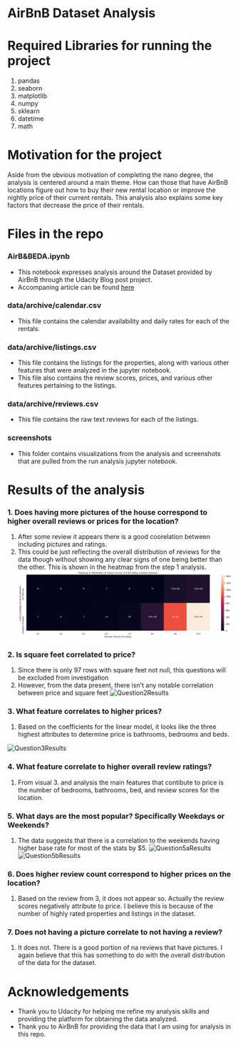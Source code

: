 # AirBnB Dataset Analysis 

# Required Libraries for running the project
1. pandas
2. seaborn
3. matplotlib
4. numpy
5. sklearn
6. datetime
7. math

# Motivation for the project
Aside from the obvious motivation of completing the nano degree, the analysis is centered around a main theme. How can those that have AirBnB locations figure out how to buy their new rental location or improve the nightly price of their current rentals. This analysis also explains some key factors that decrease the price of their rentals. 

# Files in the repo
### AirB&BEDA.ipynb
* This notebook expresses analysis around the Dataset provided by AirBnB through the Udacity Blog post project.
* Accompaning article can be found [here](https://elibrunette.medium.com/factors-to-increase-rental-prices-for-airbnb-6a4cbb928e0d) 
### data/archive/calendar.csv
* This file contains the calendar availability and daily rates for each of the rentals. 
### data/archive/listings.csv
* This file contains the listings for the properties, along with various other features that were analyzed in the jupyter notebook. 
* This file also contains the review scores, prices, and various other features pertaining to the listings. 
### data/archive/reviews.csv
* This file contains the raw text reviews for each of the listings. 
### screenshots 
* This folder contains visualizations from the analysis and screenshots that are pulled from the run analysis jupyter notebook. 

# Results of the analysis
### 1. Does having more pictures of the house correspond to higher overall reviews or prices for the location?
1. After some review it appears there is a good coorelation between including pictures and ratings.
2. This could be just reflecting the overall distribution of reviews for the data though without showing any clear signs of one being better than the other. This is shown in the heatmap from the step 1 analysis. <br>
![Question1Results](https://github.com/ebrunette/UdacityDataScienceNanoDegree/blob/documentation_updates/ProjectOne/screenshots/HeatmapOfPictureDistribution.PNG)

### 2. Is square feet correlated to price?
1. Since there is only 97 rows with square feet not null, this questions will be excluded from investigation
2. However, from the data present, there isn't any notable correlation between price and square feet
![Question2Results](/screenshots/SquareFeetVisual.PNG)

### 3. What feature correlates to higher prices?
1. Based on the coefficients for the linear model, it looks like the three highest attributes to determine price is bathrooms, bedrooms and beds.

![Question3Results](/screenshots/FeatureBarChart.PNG)
### 4. What feature correlate to higher overall review ratings?
1. From visual 3. and analysis the main features that contibute to price is the number of bedrooms, bathrooms, bed, and review scores for the location. 

### 5. What days are the most popular? Specifically Weekdays or Weekends?
1. The data suggests that there is a correlation to the weekends having higher base rate for most of the stats by $5.
![Question5aResults](/screenshots/WeekdayPriceHistogram.PNG)
![Question5bResults](/screenshots/WeekendPriceHistogram.PNG)

### 6. Does higher review count correspond to higher prices on the location?
1. Based on the review from 3, it does not appear so. Actually the review scores negatively attribute to price. I believe this is because of the number of highly rated properties and listings in the dataset.

### 7. Does not having a picture correlate to not having a review?
1. It does not. There is a good portion of na reviews that have pictures. I again believe that this has something to do with the overall distribution of the data for the dataset.

# Acknowledgements
* Thank you to Udacity for helping me refine my analysis skills and providing the platform for obtaining the data analyzed. 
* Thank you to AirBnB for providing the data that I am using for analysis in this repo. 